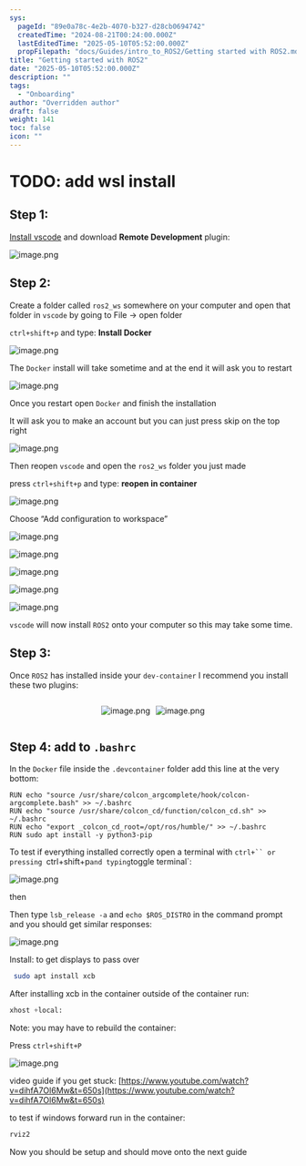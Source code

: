 ```yaml
---
sys:
  pageId: "89e0a78c-4e2b-4070-b327-d28cb0694742"
  createdTime: "2024-08-21T00:24:00.000Z"
  lastEditedTime: "2025-05-10T05:52:00.000Z"
  propFilepath: "docs/Guides/intro_to_ROS2/Getting started with ROS2.md"
title: "Getting started with ROS2"
date: "2025-05-10T05:52:00.000Z"
description: ""
tags:
  - "Onboarding"
author: "Overridden author"
draft: false
weight: 141
toc: false
icon: ""
---
```


# TODO: add wsl install

## Step 1:

[Install vscode](https://code.visualstudio.com/download) and download **Remote Development** plugin:

![image.png](https://prod-files-secure.s3.us-west-2.amazonaws.com/d518164a-d88e-44d1-a4ee-3adb3bd8bce0/efb52993-1881-4a40-b95e-6f020334f022/image.png?X-Amz-Algorithm=AWS4-HMAC-SHA256&X-Amz-Content-Sha256=UNSIGNED-PAYLOAD&X-Amz-Credential=ASIAZI2LB466QLZNGEJC%2F20250705%2Fus-west-2%2Fs3%2Faws4_request&X-Amz-Date=20250705T070822Z&X-Amz-Expires=3600&X-Amz-Security-Token=IQoJb3JpZ2luX2VjEDIaCXVzLXdlc3QtMiJHMEUCIQDJkK8%2B7xq2mO%2BIukdZibVr0pFNVy8Frx3XuWgWZSSCTQIgHdiFJoBlSMctz3dNrop%2Bx4mzjtMNA5uIK4PPgGnWoVUq%2FwMIOxAAGgw2Mzc0MjMxODM4MDUiDG1gItNYyX2m0IcjyircA3iKbd1TZoYyUTMsB6CNFrRUpoY4CNv%2BMW1Ow%2BWrXKuJNQuX7cIcQNi8kDH5Jo713hL2y8k560N814MyBk3%2FaCnZ0B77cOye3bARuJCJOea0A%2BWiCcuUz1BeIqzWa1xB05sYEMTwp%2F694vIBUakSDkL%2F3okenJRWJo30hmc0K4HxU6mLSjuJb0T9JGlyxpMAlVZLGa4BjkE8dHM%2F9J7z32yUXSj0oEthFISBHTmODLbiwqHtnb3end26DLp%2FGl7na%2Bs5VfADiC1HbEu6LNxTT%2Bus9GAHSrEXYQxdk1S5EFxfM%2Bc%2BZ2201gCTOKMx%2F6z0euqE%2FRhtmfspoI5YTiwJ%2FKZ1kp8Un1tynK1luWfU4xM55Q6vMj%2F%2BjzNEmmjbZLWbp2ykrqVH7V7NqWlAZYQSLPYYTfzdjjdpyNulfXJ3XGdQZTp9zoUPFutpY1AaYQZ0yCQHjhd7YLbIa8jMa4ztbHwKMh%2BfW2rqGJjpomhS%2BVYi0EJnXLaLZ08xCGs6d5dfqlqoW%2Bc2i0%2FMDFu1gf5AWv1QfOJaEnARfcP7g1zuCxOzi7Gi2RVav02855ODNWx%2BKQsejhnBMz8nXyPayJqENzzKHyU%2FhoyR0IJ373Gm4DUc%2F1wRD%2FxHdCRZ6b9RMJaJosMGOqUBXLHmS7UJxW8dv1c0lET4rNvT%2FBLfTsSTfccUD2LHjv%2FCBR4RR14SI1lFLbSbFaE85tt5f99Ha0lx6lg6hkKXiLd%2FTzxkeCP9Q90uzWCxoFhbIEFJvBRgW3TL9OorZTuMlouR7VIyck8ClaGrEViYFDV3dy221%2ByPhwEu7eL8TOjlBwGxzLgU0G93W42BycoddyU5YhVN7dPiVKAQzuAvdl8D7hZy&X-Amz-Signature=39f7b4d43166aa5790accfeb0898f427559f84eb2de24d5995f72e4d7204ee92&X-Amz-SignedHeaders=host&x-amz-checksum-mode=ENABLED&x-id=GetObject)

## Step 2:

Create a folder called `ros2_ws` somewhere on your computer and open that folder in `vscode` by going to File → open folder 

`ctrl+shift+p` and type: **Install Docker**

![image.png](https://prod-files-secure.s3.us-west-2.amazonaws.com/d518164a-d88e-44d1-a4ee-3adb3bd8bce0/2269dc0e-1cd5-47ff-bceb-c04ad9b2eab0/image.png?X-Amz-Algorithm=AWS4-HMAC-SHA256&X-Amz-Content-Sha256=UNSIGNED-PAYLOAD&X-Amz-Credential=ASIAZI2LB466QLZNGEJC%2F20250705%2Fus-west-2%2Fs3%2Faws4_request&X-Amz-Date=20250705T070822Z&X-Amz-Expires=3600&X-Amz-Security-Token=IQoJb3JpZ2luX2VjEDIaCXVzLXdlc3QtMiJHMEUCIQDJkK8%2B7xq2mO%2BIukdZibVr0pFNVy8Frx3XuWgWZSSCTQIgHdiFJoBlSMctz3dNrop%2Bx4mzjtMNA5uIK4PPgGnWoVUq%2FwMIOxAAGgw2Mzc0MjMxODM4MDUiDG1gItNYyX2m0IcjyircA3iKbd1TZoYyUTMsB6CNFrRUpoY4CNv%2BMW1Ow%2BWrXKuJNQuX7cIcQNi8kDH5Jo713hL2y8k560N814MyBk3%2FaCnZ0B77cOye3bARuJCJOea0A%2BWiCcuUz1BeIqzWa1xB05sYEMTwp%2F694vIBUakSDkL%2F3okenJRWJo30hmc0K4HxU6mLSjuJb0T9JGlyxpMAlVZLGa4BjkE8dHM%2F9J7z32yUXSj0oEthFISBHTmODLbiwqHtnb3end26DLp%2FGl7na%2Bs5VfADiC1HbEu6LNxTT%2Bus9GAHSrEXYQxdk1S5EFxfM%2Bc%2BZ2201gCTOKMx%2F6z0euqE%2FRhtmfspoI5YTiwJ%2FKZ1kp8Un1tynK1luWfU4xM55Q6vMj%2F%2BjzNEmmjbZLWbp2ykrqVH7V7NqWlAZYQSLPYYTfzdjjdpyNulfXJ3XGdQZTp9zoUPFutpY1AaYQZ0yCQHjhd7YLbIa8jMa4ztbHwKMh%2BfW2rqGJjpomhS%2BVYi0EJnXLaLZ08xCGs6d5dfqlqoW%2Bc2i0%2FMDFu1gf5AWv1QfOJaEnARfcP7g1zuCxOzi7Gi2RVav02855ODNWx%2BKQsejhnBMz8nXyPayJqENzzKHyU%2FhoyR0IJ373Gm4DUc%2F1wRD%2FxHdCRZ6b9RMJaJosMGOqUBXLHmS7UJxW8dv1c0lET4rNvT%2FBLfTsSTfccUD2LHjv%2FCBR4RR14SI1lFLbSbFaE85tt5f99Ha0lx6lg6hkKXiLd%2FTzxkeCP9Q90uzWCxoFhbIEFJvBRgW3TL9OorZTuMlouR7VIyck8ClaGrEViYFDV3dy221%2ByPhwEu7eL8TOjlBwGxzLgU0G93W42BycoddyU5YhVN7dPiVKAQzuAvdl8D7hZy&X-Amz-Signature=543719a13cc26627dab27ada60878928b01915f46eb72f048d4c0dc09c4244b3&X-Amz-SignedHeaders=host&x-amz-checksum-mode=ENABLED&x-id=GetObject)

The `Docker` install will take sometime and at the end it will ask you to restart

![image.png](https://prod-files-secure.s3.us-west-2.amazonaws.com/d518164a-d88e-44d1-a4ee-3adb3bd8bce0/ed233f78-be33-4b1f-b89c-9c346c0e961e/image.png?X-Amz-Algorithm=AWS4-HMAC-SHA256&X-Amz-Content-Sha256=UNSIGNED-PAYLOAD&X-Amz-Credential=ASIAZI2LB466QLZNGEJC%2F20250705%2Fus-west-2%2Fs3%2Faws4_request&X-Amz-Date=20250705T070822Z&X-Amz-Expires=3600&X-Amz-Security-Token=IQoJb3JpZ2luX2VjEDIaCXVzLXdlc3QtMiJHMEUCIQDJkK8%2B7xq2mO%2BIukdZibVr0pFNVy8Frx3XuWgWZSSCTQIgHdiFJoBlSMctz3dNrop%2Bx4mzjtMNA5uIK4PPgGnWoVUq%2FwMIOxAAGgw2Mzc0MjMxODM4MDUiDG1gItNYyX2m0IcjyircA3iKbd1TZoYyUTMsB6CNFrRUpoY4CNv%2BMW1Ow%2BWrXKuJNQuX7cIcQNi8kDH5Jo713hL2y8k560N814MyBk3%2FaCnZ0B77cOye3bARuJCJOea0A%2BWiCcuUz1BeIqzWa1xB05sYEMTwp%2F694vIBUakSDkL%2F3okenJRWJo30hmc0K4HxU6mLSjuJb0T9JGlyxpMAlVZLGa4BjkE8dHM%2F9J7z32yUXSj0oEthFISBHTmODLbiwqHtnb3end26DLp%2FGl7na%2Bs5VfADiC1HbEu6LNxTT%2Bus9GAHSrEXYQxdk1S5EFxfM%2Bc%2BZ2201gCTOKMx%2F6z0euqE%2FRhtmfspoI5YTiwJ%2FKZ1kp8Un1tynK1luWfU4xM55Q6vMj%2F%2BjzNEmmjbZLWbp2ykrqVH7V7NqWlAZYQSLPYYTfzdjjdpyNulfXJ3XGdQZTp9zoUPFutpY1AaYQZ0yCQHjhd7YLbIa8jMa4ztbHwKMh%2BfW2rqGJjpomhS%2BVYi0EJnXLaLZ08xCGs6d5dfqlqoW%2Bc2i0%2FMDFu1gf5AWv1QfOJaEnARfcP7g1zuCxOzi7Gi2RVav02855ODNWx%2BKQsejhnBMz8nXyPayJqENzzKHyU%2FhoyR0IJ373Gm4DUc%2F1wRD%2FxHdCRZ6b9RMJaJosMGOqUBXLHmS7UJxW8dv1c0lET4rNvT%2FBLfTsSTfccUD2LHjv%2FCBR4RR14SI1lFLbSbFaE85tt5f99Ha0lx6lg6hkKXiLd%2FTzxkeCP9Q90uzWCxoFhbIEFJvBRgW3TL9OorZTuMlouR7VIyck8ClaGrEViYFDV3dy221%2ByPhwEu7eL8TOjlBwGxzLgU0G93W42BycoddyU5YhVN7dPiVKAQzuAvdl8D7hZy&X-Amz-Signature=421fd02c481be4524779475257638ef3a7c1189d9072a98ab7f91b79311122cf&X-Amz-SignedHeaders=host&x-amz-checksum-mode=ENABLED&x-id=GetObject)

Once you restart open `Docker` and finish the installation

It will ask you to make an account but you can just press skip on the top right

![image.png](https://prod-files-secure.s3.us-west-2.amazonaws.com/d518164a-d88e-44d1-a4ee-3adb3bd8bce0/21010ad9-1659-4fd9-9f59-9932a09b2a3d/image.png?X-Amz-Algorithm=AWS4-HMAC-SHA256&X-Amz-Content-Sha256=UNSIGNED-PAYLOAD&X-Amz-Credential=ASIAZI2LB466QLZNGEJC%2F20250705%2Fus-west-2%2Fs3%2Faws4_request&X-Amz-Date=20250705T070822Z&X-Amz-Expires=3600&X-Amz-Security-Token=IQoJb3JpZ2luX2VjEDIaCXVzLXdlc3QtMiJHMEUCIQDJkK8%2B7xq2mO%2BIukdZibVr0pFNVy8Frx3XuWgWZSSCTQIgHdiFJoBlSMctz3dNrop%2Bx4mzjtMNA5uIK4PPgGnWoVUq%2FwMIOxAAGgw2Mzc0MjMxODM4MDUiDG1gItNYyX2m0IcjyircA3iKbd1TZoYyUTMsB6CNFrRUpoY4CNv%2BMW1Ow%2BWrXKuJNQuX7cIcQNi8kDH5Jo713hL2y8k560N814MyBk3%2FaCnZ0B77cOye3bARuJCJOea0A%2BWiCcuUz1BeIqzWa1xB05sYEMTwp%2F694vIBUakSDkL%2F3okenJRWJo30hmc0K4HxU6mLSjuJb0T9JGlyxpMAlVZLGa4BjkE8dHM%2F9J7z32yUXSj0oEthFISBHTmODLbiwqHtnb3end26DLp%2FGl7na%2Bs5VfADiC1HbEu6LNxTT%2Bus9GAHSrEXYQxdk1S5EFxfM%2Bc%2BZ2201gCTOKMx%2F6z0euqE%2FRhtmfspoI5YTiwJ%2FKZ1kp8Un1tynK1luWfU4xM55Q6vMj%2F%2BjzNEmmjbZLWbp2ykrqVH7V7NqWlAZYQSLPYYTfzdjjdpyNulfXJ3XGdQZTp9zoUPFutpY1AaYQZ0yCQHjhd7YLbIa8jMa4ztbHwKMh%2BfW2rqGJjpomhS%2BVYi0EJnXLaLZ08xCGs6d5dfqlqoW%2Bc2i0%2FMDFu1gf5AWv1QfOJaEnARfcP7g1zuCxOzi7Gi2RVav02855ODNWx%2BKQsejhnBMz8nXyPayJqENzzKHyU%2FhoyR0IJ373Gm4DUc%2F1wRD%2FxHdCRZ6b9RMJaJosMGOqUBXLHmS7UJxW8dv1c0lET4rNvT%2FBLfTsSTfccUD2LHjv%2FCBR4RR14SI1lFLbSbFaE85tt5f99Ha0lx6lg6hkKXiLd%2FTzxkeCP9Q90uzWCxoFhbIEFJvBRgW3TL9OorZTuMlouR7VIyck8ClaGrEViYFDV3dy221%2ByPhwEu7eL8TOjlBwGxzLgU0G93W42BycoddyU5YhVN7dPiVKAQzuAvdl8D7hZy&X-Amz-Signature=c781e29f55186d7ae385d060c9694c8f050b94bdc08c1e6a9cdffa9fdd72eab1&X-Amz-SignedHeaders=host&x-amz-checksum-mode=ENABLED&x-id=GetObject)

Then reopen `vscode` and open the `ros2_ws` folder you just made

press `ctrl+shift+p` and type: **reopen in container**

![image.png](https://prod-files-secure.s3.us-west-2.amazonaws.com/d518164a-d88e-44d1-a4ee-3adb3bd8bce0/4e93b8c2-41ad-488c-8095-c74205196118/image.png?X-Amz-Algorithm=AWS4-HMAC-SHA256&X-Amz-Content-Sha256=UNSIGNED-PAYLOAD&X-Amz-Credential=ASIAZI2LB466QLZNGEJC%2F20250705%2Fus-west-2%2Fs3%2Faws4_request&X-Amz-Date=20250705T070822Z&X-Amz-Expires=3600&X-Amz-Security-Token=IQoJb3JpZ2luX2VjEDIaCXVzLXdlc3QtMiJHMEUCIQDJkK8%2B7xq2mO%2BIukdZibVr0pFNVy8Frx3XuWgWZSSCTQIgHdiFJoBlSMctz3dNrop%2Bx4mzjtMNA5uIK4PPgGnWoVUq%2FwMIOxAAGgw2Mzc0MjMxODM4MDUiDG1gItNYyX2m0IcjyircA3iKbd1TZoYyUTMsB6CNFrRUpoY4CNv%2BMW1Ow%2BWrXKuJNQuX7cIcQNi8kDH5Jo713hL2y8k560N814MyBk3%2FaCnZ0B77cOye3bARuJCJOea0A%2BWiCcuUz1BeIqzWa1xB05sYEMTwp%2F694vIBUakSDkL%2F3okenJRWJo30hmc0K4HxU6mLSjuJb0T9JGlyxpMAlVZLGa4BjkE8dHM%2F9J7z32yUXSj0oEthFISBHTmODLbiwqHtnb3end26DLp%2FGl7na%2Bs5VfADiC1HbEu6LNxTT%2Bus9GAHSrEXYQxdk1S5EFxfM%2Bc%2BZ2201gCTOKMx%2F6z0euqE%2FRhtmfspoI5YTiwJ%2FKZ1kp8Un1tynK1luWfU4xM55Q6vMj%2F%2BjzNEmmjbZLWbp2ykrqVH7V7NqWlAZYQSLPYYTfzdjjdpyNulfXJ3XGdQZTp9zoUPFutpY1AaYQZ0yCQHjhd7YLbIa8jMa4ztbHwKMh%2BfW2rqGJjpomhS%2BVYi0EJnXLaLZ08xCGs6d5dfqlqoW%2Bc2i0%2FMDFu1gf5AWv1QfOJaEnARfcP7g1zuCxOzi7Gi2RVav02855ODNWx%2BKQsejhnBMz8nXyPayJqENzzKHyU%2FhoyR0IJ373Gm4DUc%2F1wRD%2FxHdCRZ6b9RMJaJosMGOqUBXLHmS7UJxW8dv1c0lET4rNvT%2FBLfTsSTfccUD2LHjv%2FCBR4RR14SI1lFLbSbFaE85tt5f99Ha0lx6lg6hkKXiLd%2FTzxkeCP9Q90uzWCxoFhbIEFJvBRgW3TL9OorZTuMlouR7VIyck8ClaGrEViYFDV3dy221%2ByPhwEu7eL8TOjlBwGxzLgU0G93W42BycoddyU5YhVN7dPiVKAQzuAvdl8D7hZy&X-Amz-Signature=fa17beb147105c87b9022812eeba4392eaedf0144bf5bf54886d09423ffc2ee2&X-Amz-SignedHeaders=host&x-amz-checksum-mode=ENABLED&x-id=GetObject)

Choose “Add configuration to workspace”

![image.png](https://prod-files-secure.s3.us-west-2.amazonaws.com/d518164a-d88e-44d1-a4ee-3adb3bd8bce0/9560b282-5060-4989-ba37-97e7b2c22476/image.png?X-Amz-Algorithm=AWS4-HMAC-SHA256&X-Amz-Content-Sha256=UNSIGNED-PAYLOAD&X-Amz-Credential=ASIAZI2LB466QLZNGEJC%2F20250705%2Fus-west-2%2Fs3%2Faws4_request&X-Amz-Date=20250705T070822Z&X-Amz-Expires=3600&X-Amz-Security-Token=IQoJb3JpZ2luX2VjEDIaCXVzLXdlc3QtMiJHMEUCIQDJkK8%2B7xq2mO%2BIukdZibVr0pFNVy8Frx3XuWgWZSSCTQIgHdiFJoBlSMctz3dNrop%2Bx4mzjtMNA5uIK4PPgGnWoVUq%2FwMIOxAAGgw2Mzc0MjMxODM4MDUiDG1gItNYyX2m0IcjyircA3iKbd1TZoYyUTMsB6CNFrRUpoY4CNv%2BMW1Ow%2BWrXKuJNQuX7cIcQNi8kDH5Jo713hL2y8k560N814MyBk3%2FaCnZ0B77cOye3bARuJCJOea0A%2BWiCcuUz1BeIqzWa1xB05sYEMTwp%2F694vIBUakSDkL%2F3okenJRWJo30hmc0K4HxU6mLSjuJb0T9JGlyxpMAlVZLGa4BjkE8dHM%2F9J7z32yUXSj0oEthFISBHTmODLbiwqHtnb3end26DLp%2FGl7na%2Bs5VfADiC1HbEu6LNxTT%2Bus9GAHSrEXYQxdk1S5EFxfM%2Bc%2BZ2201gCTOKMx%2F6z0euqE%2FRhtmfspoI5YTiwJ%2FKZ1kp8Un1tynK1luWfU4xM55Q6vMj%2F%2BjzNEmmjbZLWbp2ykrqVH7V7NqWlAZYQSLPYYTfzdjjdpyNulfXJ3XGdQZTp9zoUPFutpY1AaYQZ0yCQHjhd7YLbIa8jMa4ztbHwKMh%2BfW2rqGJjpomhS%2BVYi0EJnXLaLZ08xCGs6d5dfqlqoW%2Bc2i0%2FMDFu1gf5AWv1QfOJaEnARfcP7g1zuCxOzi7Gi2RVav02855ODNWx%2BKQsejhnBMz8nXyPayJqENzzKHyU%2FhoyR0IJ373Gm4DUc%2F1wRD%2FxHdCRZ6b9RMJaJosMGOqUBXLHmS7UJxW8dv1c0lET4rNvT%2FBLfTsSTfccUD2LHjv%2FCBR4RR14SI1lFLbSbFaE85tt5f99Ha0lx6lg6hkKXiLd%2FTzxkeCP9Q90uzWCxoFhbIEFJvBRgW3TL9OorZTuMlouR7VIyck8ClaGrEViYFDV3dy221%2ByPhwEu7eL8TOjlBwGxzLgU0G93W42BycoddyU5YhVN7dPiVKAQzuAvdl8D7hZy&X-Amz-Signature=170e6881bfa190947e10ba84da365999fbf6bf18452bd8a6530c0d79df86fe71&X-Amz-SignedHeaders=host&x-amz-checksum-mode=ENABLED&x-id=GetObject)

![image.png](https://prod-files-secure.s3.us-west-2.amazonaws.com/d518164a-d88e-44d1-a4ee-3adb3bd8bce0/2ee63f81-886b-48e8-a553-dc6e5eac99e4/image.png?X-Amz-Algorithm=AWS4-HMAC-SHA256&X-Amz-Content-Sha256=UNSIGNED-PAYLOAD&X-Amz-Credential=ASIAZI2LB466QLZNGEJC%2F20250705%2Fus-west-2%2Fs3%2Faws4_request&X-Amz-Date=20250705T070822Z&X-Amz-Expires=3600&X-Amz-Security-Token=IQoJb3JpZ2luX2VjEDIaCXVzLXdlc3QtMiJHMEUCIQDJkK8%2B7xq2mO%2BIukdZibVr0pFNVy8Frx3XuWgWZSSCTQIgHdiFJoBlSMctz3dNrop%2Bx4mzjtMNA5uIK4PPgGnWoVUq%2FwMIOxAAGgw2Mzc0MjMxODM4MDUiDG1gItNYyX2m0IcjyircA3iKbd1TZoYyUTMsB6CNFrRUpoY4CNv%2BMW1Ow%2BWrXKuJNQuX7cIcQNi8kDH5Jo713hL2y8k560N814MyBk3%2FaCnZ0B77cOye3bARuJCJOea0A%2BWiCcuUz1BeIqzWa1xB05sYEMTwp%2F694vIBUakSDkL%2F3okenJRWJo30hmc0K4HxU6mLSjuJb0T9JGlyxpMAlVZLGa4BjkE8dHM%2F9J7z32yUXSj0oEthFISBHTmODLbiwqHtnb3end26DLp%2FGl7na%2Bs5VfADiC1HbEu6LNxTT%2Bus9GAHSrEXYQxdk1S5EFxfM%2Bc%2BZ2201gCTOKMx%2F6z0euqE%2FRhtmfspoI5YTiwJ%2FKZ1kp8Un1tynK1luWfU4xM55Q6vMj%2F%2BjzNEmmjbZLWbp2ykrqVH7V7NqWlAZYQSLPYYTfzdjjdpyNulfXJ3XGdQZTp9zoUPFutpY1AaYQZ0yCQHjhd7YLbIa8jMa4ztbHwKMh%2BfW2rqGJjpomhS%2BVYi0EJnXLaLZ08xCGs6d5dfqlqoW%2Bc2i0%2FMDFu1gf5AWv1QfOJaEnARfcP7g1zuCxOzi7Gi2RVav02855ODNWx%2BKQsejhnBMz8nXyPayJqENzzKHyU%2FhoyR0IJ373Gm4DUc%2F1wRD%2FxHdCRZ6b9RMJaJosMGOqUBXLHmS7UJxW8dv1c0lET4rNvT%2FBLfTsSTfccUD2LHjv%2FCBR4RR14SI1lFLbSbFaE85tt5f99Ha0lx6lg6hkKXiLd%2FTzxkeCP9Q90uzWCxoFhbIEFJvBRgW3TL9OorZTuMlouR7VIyck8ClaGrEViYFDV3dy221%2ByPhwEu7eL8TOjlBwGxzLgU0G93W42BycoddyU5YhVN7dPiVKAQzuAvdl8D7hZy&X-Amz-Signature=d01e2d6e4439be44812977bf2f4d94574e0cc6b62c082063d1c4e19898dc7f96&X-Amz-SignedHeaders=host&x-amz-checksum-mode=ENABLED&x-id=GetObject)

![image.png](https://prod-files-secure.s3.us-west-2.amazonaws.com/d518164a-d88e-44d1-a4ee-3adb3bd8bce0/ae1580b2-b048-407e-aed9-b584224a7a04/image.png?X-Amz-Algorithm=AWS4-HMAC-SHA256&X-Amz-Content-Sha256=UNSIGNED-PAYLOAD&X-Amz-Credential=ASIAZI2LB466QLZNGEJC%2F20250705%2Fus-west-2%2Fs3%2Faws4_request&X-Amz-Date=20250705T070822Z&X-Amz-Expires=3600&X-Amz-Security-Token=IQoJb3JpZ2luX2VjEDIaCXVzLXdlc3QtMiJHMEUCIQDJkK8%2B7xq2mO%2BIukdZibVr0pFNVy8Frx3XuWgWZSSCTQIgHdiFJoBlSMctz3dNrop%2Bx4mzjtMNA5uIK4PPgGnWoVUq%2FwMIOxAAGgw2Mzc0MjMxODM4MDUiDG1gItNYyX2m0IcjyircA3iKbd1TZoYyUTMsB6CNFrRUpoY4CNv%2BMW1Ow%2BWrXKuJNQuX7cIcQNi8kDH5Jo713hL2y8k560N814MyBk3%2FaCnZ0B77cOye3bARuJCJOea0A%2BWiCcuUz1BeIqzWa1xB05sYEMTwp%2F694vIBUakSDkL%2F3okenJRWJo30hmc0K4HxU6mLSjuJb0T9JGlyxpMAlVZLGa4BjkE8dHM%2F9J7z32yUXSj0oEthFISBHTmODLbiwqHtnb3end26DLp%2FGl7na%2Bs5VfADiC1HbEu6LNxTT%2Bus9GAHSrEXYQxdk1S5EFxfM%2Bc%2BZ2201gCTOKMx%2F6z0euqE%2FRhtmfspoI5YTiwJ%2FKZ1kp8Un1tynK1luWfU4xM55Q6vMj%2F%2BjzNEmmjbZLWbp2ykrqVH7V7NqWlAZYQSLPYYTfzdjjdpyNulfXJ3XGdQZTp9zoUPFutpY1AaYQZ0yCQHjhd7YLbIa8jMa4ztbHwKMh%2BfW2rqGJjpomhS%2BVYi0EJnXLaLZ08xCGs6d5dfqlqoW%2Bc2i0%2FMDFu1gf5AWv1QfOJaEnARfcP7g1zuCxOzi7Gi2RVav02855ODNWx%2BKQsejhnBMz8nXyPayJqENzzKHyU%2FhoyR0IJ373Gm4DUc%2F1wRD%2FxHdCRZ6b9RMJaJosMGOqUBXLHmS7UJxW8dv1c0lET4rNvT%2FBLfTsSTfccUD2LHjv%2FCBR4RR14SI1lFLbSbFaE85tt5f99Ha0lx6lg6hkKXiLd%2FTzxkeCP9Q90uzWCxoFhbIEFJvBRgW3TL9OorZTuMlouR7VIyck8ClaGrEViYFDV3dy221%2ByPhwEu7eL8TOjlBwGxzLgU0G93W42BycoddyU5YhVN7dPiVKAQzuAvdl8D7hZy&X-Amz-Signature=fbb88682c7a43b0f6e32558ec088d7e4dd1a213c2088935d89535349f693dab6&X-Amz-SignedHeaders=host&x-amz-checksum-mode=ENABLED&x-id=GetObject)

![image.png](https://prod-files-secure.s3.us-west-2.amazonaws.com/d518164a-d88e-44d1-a4ee-3adb3bd8bce0/53255b28-f75e-430f-b9e3-c0ac8577e42b/image.png?X-Amz-Algorithm=AWS4-HMAC-SHA256&X-Amz-Content-Sha256=UNSIGNED-PAYLOAD&X-Amz-Credential=ASIAZI2LB466QLZNGEJC%2F20250705%2Fus-west-2%2Fs3%2Faws4_request&X-Amz-Date=20250705T070822Z&X-Amz-Expires=3600&X-Amz-Security-Token=IQoJb3JpZ2luX2VjEDIaCXVzLXdlc3QtMiJHMEUCIQDJkK8%2B7xq2mO%2BIukdZibVr0pFNVy8Frx3XuWgWZSSCTQIgHdiFJoBlSMctz3dNrop%2Bx4mzjtMNA5uIK4PPgGnWoVUq%2FwMIOxAAGgw2Mzc0MjMxODM4MDUiDG1gItNYyX2m0IcjyircA3iKbd1TZoYyUTMsB6CNFrRUpoY4CNv%2BMW1Ow%2BWrXKuJNQuX7cIcQNi8kDH5Jo713hL2y8k560N814MyBk3%2FaCnZ0B77cOye3bARuJCJOea0A%2BWiCcuUz1BeIqzWa1xB05sYEMTwp%2F694vIBUakSDkL%2F3okenJRWJo30hmc0K4HxU6mLSjuJb0T9JGlyxpMAlVZLGa4BjkE8dHM%2F9J7z32yUXSj0oEthFISBHTmODLbiwqHtnb3end26DLp%2FGl7na%2Bs5VfADiC1HbEu6LNxTT%2Bus9GAHSrEXYQxdk1S5EFxfM%2Bc%2BZ2201gCTOKMx%2F6z0euqE%2FRhtmfspoI5YTiwJ%2FKZ1kp8Un1tynK1luWfU4xM55Q6vMj%2F%2BjzNEmmjbZLWbp2ykrqVH7V7NqWlAZYQSLPYYTfzdjjdpyNulfXJ3XGdQZTp9zoUPFutpY1AaYQZ0yCQHjhd7YLbIa8jMa4ztbHwKMh%2BfW2rqGJjpomhS%2BVYi0EJnXLaLZ08xCGs6d5dfqlqoW%2Bc2i0%2FMDFu1gf5AWv1QfOJaEnARfcP7g1zuCxOzi7Gi2RVav02855ODNWx%2BKQsejhnBMz8nXyPayJqENzzKHyU%2FhoyR0IJ373Gm4DUc%2F1wRD%2FxHdCRZ6b9RMJaJosMGOqUBXLHmS7UJxW8dv1c0lET4rNvT%2FBLfTsSTfccUD2LHjv%2FCBR4RR14SI1lFLbSbFaE85tt5f99Ha0lx6lg6hkKXiLd%2FTzxkeCP9Q90uzWCxoFhbIEFJvBRgW3TL9OorZTuMlouR7VIyck8ClaGrEViYFDV3dy221%2ByPhwEu7eL8TOjlBwGxzLgU0G93W42BycoddyU5YhVN7dPiVKAQzuAvdl8D7hZy&X-Amz-Signature=4366b18d09fa7c83cdfe8afcc74c8fde121f233eb9711f53b0e4812f68b08fad&X-Amz-SignedHeaders=host&x-amz-checksum-mode=ENABLED&x-id=GetObject)

![image.png](https://prod-files-secure.s3.us-west-2.amazonaws.com/d518164a-d88e-44d1-a4ee-3adb3bd8bce0/7c562767-5af9-4ffb-97d1-327bcdf4ee00/image.png?X-Amz-Algorithm=AWS4-HMAC-SHA256&X-Amz-Content-Sha256=UNSIGNED-PAYLOAD&X-Amz-Credential=ASIAZI2LB466QLZNGEJC%2F20250705%2Fus-west-2%2Fs3%2Faws4_request&X-Amz-Date=20250705T070822Z&X-Amz-Expires=3600&X-Amz-Security-Token=IQoJb3JpZ2luX2VjEDIaCXVzLXdlc3QtMiJHMEUCIQDJkK8%2B7xq2mO%2BIukdZibVr0pFNVy8Frx3XuWgWZSSCTQIgHdiFJoBlSMctz3dNrop%2Bx4mzjtMNA5uIK4PPgGnWoVUq%2FwMIOxAAGgw2Mzc0MjMxODM4MDUiDG1gItNYyX2m0IcjyircA3iKbd1TZoYyUTMsB6CNFrRUpoY4CNv%2BMW1Ow%2BWrXKuJNQuX7cIcQNi8kDH5Jo713hL2y8k560N814MyBk3%2FaCnZ0B77cOye3bARuJCJOea0A%2BWiCcuUz1BeIqzWa1xB05sYEMTwp%2F694vIBUakSDkL%2F3okenJRWJo30hmc0K4HxU6mLSjuJb0T9JGlyxpMAlVZLGa4BjkE8dHM%2F9J7z32yUXSj0oEthFISBHTmODLbiwqHtnb3end26DLp%2FGl7na%2Bs5VfADiC1HbEu6LNxTT%2Bus9GAHSrEXYQxdk1S5EFxfM%2Bc%2BZ2201gCTOKMx%2F6z0euqE%2FRhtmfspoI5YTiwJ%2FKZ1kp8Un1tynK1luWfU4xM55Q6vMj%2F%2BjzNEmmjbZLWbp2ykrqVH7V7NqWlAZYQSLPYYTfzdjjdpyNulfXJ3XGdQZTp9zoUPFutpY1AaYQZ0yCQHjhd7YLbIa8jMa4ztbHwKMh%2BfW2rqGJjpomhS%2BVYi0EJnXLaLZ08xCGs6d5dfqlqoW%2Bc2i0%2FMDFu1gf5AWv1QfOJaEnARfcP7g1zuCxOzi7Gi2RVav02855ODNWx%2BKQsejhnBMz8nXyPayJqENzzKHyU%2FhoyR0IJ373Gm4DUc%2F1wRD%2FxHdCRZ6b9RMJaJosMGOqUBXLHmS7UJxW8dv1c0lET4rNvT%2FBLfTsSTfccUD2LHjv%2FCBR4RR14SI1lFLbSbFaE85tt5f99Ha0lx6lg6hkKXiLd%2FTzxkeCP9Q90uzWCxoFhbIEFJvBRgW3TL9OorZTuMlouR7VIyck8ClaGrEViYFDV3dy221%2ByPhwEu7eL8TOjlBwGxzLgU0G93W42BycoddyU5YhVN7dPiVKAQzuAvdl8D7hZy&X-Amz-Signature=119ce162c6df46366a09f1b2f00ff4d7badc4d1c326a0f077f6b05f6f58f6a78&X-Amz-SignedHeaders=host&x-amz-checksum-mode=ENABLED&x-id=GetObject)

`vscode` will now install `ROS2` onto your computer so this may take some time.

## Step 3:

Once `ROS2` has installed inside your `dev-container` I recommend you install these two plugins:

<div style="display: flex;flex-direction: row; column-gap:10px; max-width: 630px;justify-content: center;">
<div>

![image.png](https://prod-files-secure.s3.us-west-2.amazonaws.com/d518164a-d88e-44d1-a4ee-3adb3bd8bce0/3fc3d550-5a54-4ba1-ba6b-faa01cdb7369/image.png?X-Amz-Algorithm=AWS4-HMAC-SHA256&X-Amz-Content-Sha256=UNSIGNED-PAYLOAD&X-Amz-Credential=ASIAZI2LB466Z5ALU654%2F20250705%2Fus-west-2%2Fs3%2Faws4_request&X-Amz-Date=20250705T070825Z&X-Amz-Expires=3600&X-Amz-Security-Token=IQoJb3JpZ2luX2VjEDIaCXVzLXdlc3QtMiJHMEUCIQDqOmxFGARaSo4qnHC6qt7OeP1gQBNwXiojWFzmOvkIowIgBZpOw8arRyc9uf%2BkOCpjlUOq4%2FSKcjn4039ob3BIxHkq%2FwMIOxAAGgw2Mzc0MjMxODM4MDUiDMsKTzHkzajcWysWJircA595mDVRWWfIumpHCN9sJxaAz6rGxpbRwWFgLUkya9ydubPz3MB%2Bh3WVU2ukWIDmAri4Jm8wp81l6yC2OMn4WLDBdkT7GaiKJbLP49VD7wR9WeWJcfBl3eQpNIa3gEHUzwpWaxXoi6kLmgZB1lBqhBY9kzfSerEfR4dfwyKuSJkwt1UIFHHMxadusB0ybnigUI8xaZrDGvqSDil5oM1JWeFiXI8f6n4UCH8N3Kp91qVbfnaC9c7RfTH%2FeP5%2BDItPU3x6yVjuS9X35udKgnQN0BddGFIkf1EN4JnvBEviCL91%2FAmxUIkEXhgsnSXnd%2FIdgAVweLBZzEDyGH5zQsKoMEitKrA7791h7eK%2B0vGNF%2FJ2o3Y6XcxhYGANkgWpFynvoEXhy7yJZ8CEcBzQ3LQcWwMPv1nARCOIwOblP6rTbLg2D9R3Ur2PGRZV2uuyFxFEslyBJ7MNzSWadO%2BWFpLbbjFNzgWDCJJ9LJxc2BxMk6%2BNDhhPNjR499HD%2BPEIUQGa1Pylyp1V3SH4JIS4iRzc5Ic8G6u5eSrxTnfrNTOwGJx%2BepJAYbWtD85TmDxZ9wzzYLzSmBtGEDa7EYtgCHXqtJuAu7L9XaSJqByK3saMLYMkX7PslzIvhNYiPwMDMJiOosMGOqUBE7pDffLXQNujUGIvZagDRtj1iZFYr3WMnGOk%2FRndfNZk618ESNGw7EI406Cvi0WdMQj9QpeyWKc2yNmjAmAlM%2BWunWt0O6OuzxJVMD8s9ca9%2Borw%2F14WWCG3LZwzew2XnJsLjZ8MwqO3KMfOShsDe7sqddSRIbvjL0lpl4vg6efTKHS1ehXckndcca1eOkIUxe44S6oysPt6Mv8ElVGVEg6nSI2D&X-Amz-Signature=40cc2f497dfe0edfe11b16f005de4f4fb39a98923fbfc6e9837ff0bfb2d0dc65&X-Amz-SignedHeaders=host&x-amz-checksum-mode=ENABLED&x-id=GetObject)

</div>
<div>

![image.png](https://prod-files-secure.s3.us-west-2.amazonaws.com/d518164a-d88e-44d1-a4ee-3adb3bd8bce0/d994cc66-13c2-4093-a5a3-f84cf4601a82/image.png?X-Amz-Algorithm=AWS4-HMAC-SHA256&X-Amz-Content-Sha256=UNSIGNED-PAYLOAD&X-Amz-Credential=ASIAZI2LB466VWWMNJVQ%2F20250705%2Fus-west-2%2Fs3%2Faws4_request&X-Amz-Date=20250705T070825Z&X-Amz-Expires=3600&X-Amz-Security-Token=IQoJb3JpZ2luX2VjEDIaCXVzLXdlc3QtMiJHMEUCIHIvwUoPW2I%2BQMQavZbjhVsYQSgImFaiUPWAp2SLCwjMAiEAoY4IvT5OECEKrNS4SxG9q33VTxtWXjvkE78ohhOiDB0q%2FwMIOxAAGgw2Mzc0MjMxODM4MDUiDBu731lMnfsP5gu5zSrcAyzN%2F1ADmjktLitO9OsEKnJxHw5mBsikNiOug0MUL1oWf2RKVtEQcIK94KtMO3iLMhllDvZpBrVd2P70OXuR0KgfStrwgxfx5ZhJEnf2uAWtaHO54%2FxnJAFr9gO6ESb3egi7WwOAn3CHGhhmVk2kwTaqnODUATzViWcNfniAoifI6x9qiE6nRrfRX3z3nOTIDI38UwU34rOnaMu%2BzRo%2FEs3hWKNpgyBrIj6EUS%2BUdH00JjadHf85WCCt3sZmnXY9jz3bbVugIf5H2IcmSG5NJdRzhgBfNUE2PDY4eWBNgqQfTK%2FmpQpKQ%2FvA2PBMNTEtLS1gLT%2BuqL5bU6R4dL8xI3xtboobpsrXJzIv9twjm%2F60cjas6dvIb1pTGgTeZ9M3vWo9cYxYYsz8In3aT2cCY9kr3oWKDjTCOmpIXGDGSu0u53mlbftDncSlwYaGxJCS2VsL3DB%2BoXS4qJlUTjWLrFGJn6jTew2S%2FGjJ3%2Bm%2FdCbP6DNUWtvf9%2BDTk384If%2FYEyqWyv2qga3Squse2nNSewQBrPsGQYO5TlMy6LzLzs0yoWGFomGy1sQA52F7pl69Chxq47EiWl1j%2Fhl%2FdPE0wmVQYilgWbvv5EJSFaUzGdj7NSwykOUNnhKUvFalMIiIosMGOqUBGyparLsRC%2Fx3%2BTmHkfkzw4hPvEMcx3CMb9YMv4oN9chUZnUfBaPxYiZAzQQklDslfAsQULNb0IAVrbw7Gy0AQ9QOYnOuiJSfKpZVC8dxAOP%2FQsDfwuy3Bec2IjG6ZSQ3FDIP5iB1qtiYBTGAVPz8qx30jxbazDIhXK0ppPdgeFrxmu80y8SQErvgpM8uBSEeemcyfNiH5HpdVoOf13GWOciFLyWF&X-Amz-Signature=925910e7d05b0721e07da058cd99420b4ed4861d0ebcf1fe44a5f340c49d9400&X-Amz-SignedHeaders=host&x-amz-checksum-mode=ENABLED&x-id=GetObject)

</div>
</div>

## Step 4: add to `.bashrc`

In the `Docker` file inside the `.devcontainer` folder add this line at the very bottom: 

```docker
RUN echo "source /usr/share/colcon_argcomplete/hook/colcon-argcomplete.bash" >> ~/.bashrc
RUN echo "source /usr/share/colcon_cd/function/colcon_cd.sh" >> ~/.bashrc
RUN echo "export _colcon_cd_root=/opt/ros/humble/" >> ~/.bashrc
RUN sudo apt install -y python3-pip 
```

To test if everything installed correctly open a terminal with `ctrl+`` or pressing `ctrl+shift+p` and typing `toggle terminal`:

![image.png](https://prod-files-secure.s3.us-west-2.amazonaws.com/d518164a-d88e-44d1-a4ee-3adb3bd8bce0/6a4943d8-b04e-4c02-9a58-775f3384d1a5/image.png?X-Amz-Algorithm=AWS4-HMAC-SHA256&X-Amz-Content-Sha256=UNSIGNED-PAYLOAD&X-Amz-Credential=ASIAZI2LB466QLZNGEJC%2F20250705%2Fus-west-2%2Fs3%2Faws4_request&X-Amz-Date=20250705T070822Z&X-Amz-Expires=3600&X-Amz-Security-Token=IQoJb3JpZ2luX2VjEDIaCXVzLXdlc3QtMiJHMEUCIQDJkK8%2B7xq2mO%2BIukdZibVr0pFNVy8Frx3XuWgWZSSCTQIgHdiFJoBlSMctz3dNrop%2Bx4mzjtMNA5uIK4PPgGnWoVUq%2FwMIOxAAGgw2Mzc0MjMxODM4MDUiDG1gItNYyX2m0IcjyircA3iKbd1TZoYyUTMsB6CNFrRUpoY4CNv%2BMW1Ow%2BWrXKuJNQuX7cIcQNi8kDH5Jo713hL2y8k560N814MyBk3%2FaCnZ0B77cOye3bARuJCJOea0A%2BWiCcuUz1BeIqzWa1xB05sYEMTwp%2F694vIBUakSDkL%2F3okenJRWJo30hmc0K4HxU6mLSjuJb0T9JGlyxpMAlVZLGa4BjkE8dHM%2F9J7z32yUXSj0oEthFISBHTmODLbiwqHtnb3end26DLp%2FGl7na%2Bs5VfADiC1HbEu6LNxTT%2Bus9GAHSrEXYQxdk1S5EFxfM%2Bc%2BZ2201gCTOKMx%2F6z0euqE%2FRhtmfspoI5YTiwJ%2FKZ1kp8Un1tynK1luWfU4xM55Q6vMj%2F%2BjzNEmmjbZLWbp2ykrqVH7V7NqWlAZYQSLPYYTfzdjjdpyNulfXJ3XGdQZTp9zoUPFutpY1AaYQZ0yCQHjhd7YLbIa8jMa4ztbHwKMh%2BfW2rqGJjpomhS%2BVYi0EJnXLaLZ08xCGs6d5dfqlqoW%2Bc2i0%2FMDFu1gf5AWv1QfOJaEnARfcP7g1zuCxOzi7Gi2RVav02855ODNWx%2BKQsejhnBMz8nXyPayJqENzzKHyU%2FhoyR0IJ373Gm4DUc%2F1wRD%2FxHdCRZ6b9RMJaJosMGOqUBXLHmS7UJxW8dv1c0lET4rNvT%2FBLfTsSTfccUD2LHjv%2FCBR4RR14SI1lFLbSbFaE85tt5f99Ha0lx6lg6hkKXiLd%2FTzxkeCP9Q90uzWCxoFhbIEFJvBRgW3TL9OorZTuMlouR7VIyck8ClaGrEViYFDV3dy221%2ByPhwEu7eL8TOjlBwGxzLgU0G93W42BycoddyU5YhVN7dPiVKAQzuAvdl8D7hZy&X-Amz-Signature=16651f73dd391c0df8e1249dcf3af99ce97935810318abbcf99381f78fed155e&X-Amz-SignedHeaders=host&x-amz-checksum-mode=ENABLED&x-id=GetObject)

then 

Then type `lsb_release -a` and `echo $ROS_DISTRO` in the command prompt and you should get similar responses:

![image.png](https://prod-files-secure.s3.us-west-2.amazonaws.com/d518164a-d88e-44d1-a4ee-3adb3bd8bce0/3e635dec-a805-4e85-8b9e-d000e5b71a4e/image.png?X-Amz-Algorithm=AWS4-HMAC-SHA256&X-Amz-Content-Sha256=UNSIGNED-PAYLOAD&X-Amz-Credential=ASIAZI2LB466QLZNGEJC%2F20250705%2Fus-west-2%2Fs3%2Faws4_request&X-Amz-Date=20250705T070822Z&X-Amz-Expires=3600&X-Amz-Security-Token=IQoJb3JpZ2luX2VjEDIaCXVzLXdlc3QtMiJHMEUCIQDJkK8%2B7xq2mO%2BIukdZibVr0pFNVy8Frx3XuWgWZSSCTQIgHdiFJoBlSMctz3dNrop%2Bx4mzjtMNA5uIK4PPgGnWoVUq%2FwMIOxAAGgw2Mzc0MjMxODM4MDUiDG1gItNYyX2m0IcjyircA3iKbd1TZoYyUTMsB6CNFrRUpoY4CNv%2BMW1Ow%2BWrXKuJNQuX7cIcQNi8kDH5Jo713hL2y8k560N814MyBk3%2FaCnZ0B77cOye3bARuJCJOea0A%2BWiCcuUz1BeIqzWa1xB05sYEMTwp%2F694vIBUakSDkL%2F3okenJRWJo30hmc0K4HxU6mLSjuJb0T9JGlyxpMAlVZLGa4BjkE8dHM%2F9J7z32yUXSj0oEthFISBHTmODLbiwqHtnb3end26DLp%2FGl7na%2Bs5VfADiC1HbEu6LNxTT%2Bus9GAHSrEXYQxdk1S5EFxfM%2Bc%2BZ2201gCTOKMx%2F6z0euqE%2FRhtmfspoI5YTiwJ%2FKZ1kp8Un1tynK1luWfU4xM55Q6vMj%2F%2BjzNEmmjbZLWbp2ykrqVH7V7NqWlAZYQSLPYYTfzdjjdpyNulfXJ3XGdQZTp9zoUPFutpY1AaYQZ0yCQHjhd7YLbIa8jMa4ztbHwKMh%2BfW2rqGJjpomhS%2BVYi0EJnXLaLZ08xCGs6d5dfqlqoW%2Bc2i0%2FMDFu1gf5AWv1QfOJaEnARfcP7g1zuCxOzi7Gi2RVav02855ODNWx%2BKQsejhnBMz8nXyPayJqENzzKHyU%2FhoyR0IJ373Gm4DUc%2F1wRD%2FxHdCRZ6b9RMJaJosMGOqUBXLHmS7UJxW8dv1c0lET4rNvT%2FBLfTsSTfccUD2LHjv%2FCBR4RR14SI1lFLbSbFaE85tt5f99Ha0lx6lg6hkKXiLd%2FTzxkeCP9Q90uzWCxoFhbIEFJvBRgW3TL9OorZTuMlouR7VIyck8ClaGrEViYFDV3dy221%2ByPhwEu7eL8TOjlBwGxzLgU0G93W42BycoddyU5YhVN7dPiVKAQzuAvdl8D7hZy&X-Amz-Signature=89876be94f8daaf2abf35526b0ea43090dec0aad73c403cd5657257df0d573cc&X-Amz-SignedHeaders=host&x-amz-checksum-mode=ENABLED&x-id=GetObject)

Install:  to get displays to pass over

```bash
 sudo apt install xcb
```

After installing xcb in the container outside of the container run:

```python
xhost +local:
```

Note: you may have to rebuild the container:

Press `ctrl+shift+P`

![image.png](https://prod-files-secure.s3.us-west-2.amazonaws.com/d518164a-d88e-44d1-a4ee-3adb3bd8bce0/6c2be660-2618-4c38-9c26-53554f7a0b7b/image.png?X-Amz-Algorithm=AWS4-HMAC-SHA256&X-Amz-Content-Sha256=UNSIGNED-PAYLOAD&X-Amz-Credential=ASIAZI2LB466QLZNGEJC%2F20250705%2Fus-west-2%2Fs3%2Faws4_request&X-Amz-Date=20250705T070822Z&X-Amz-Expires=3600&X-Amz-Security-Token=IQoJb3JpZ2luX2VjEDIaCXVzLXdlc3QtMiJHMEUCIQDJkK8%2B7xq2mO%2BIukdZibVr0pFNVy8Frx3XuWgWZSSCTQIgHdiFJoBlSMctz3dNrop%2Bx4mzjtMNA5uIK4PPgGnWoVUq%2FwMIOxAAGgw2Mzc0MjMxODM4MDUiDG1gItNYyX2m0IcjyircA3iKbd1TZoYyUTMsB6CNFrRUpoY4CNv%2BMW1Ow%2BWrXKuJNQuX7cIcQNi8kDH5Jo713hL2y8k560N814MyBk3%2FaCnZ0B77cOye3bARuJCJOea0A%2BWiCcuUz1BeIqzWa1xB05sYEMTwp%2F694vIBUakSDkL%2F3okenJRWJo30hmc0K4HxU6mLSjuJb0T9JGlyxpMAlVZLGa4BjkE8dHM%2F9J7z32yUXSj0oEthFISBHTmODLbiwqHtnb3end26DLp%2FGl7na%2Bs5VfADiC1HbEu6LNxTT%2Bus9GAHSrEXYQxdk1S5EFxfM%2Bc%2BZ2201gCTOKMx%2F6z0euqE%2FRhtmfspoI5YTiwJ%2FKZ1kp8Un1tynK1luWfU4xM55Q6vMj%2F%2BjzNEmmjbZLWbp2ykrqVH7V7NqWlAZYQSLPYYTfzdjjdpyNulfXJ3XGdQZTp9zoUPFutpY1AaYQZ0yCQHjhd7YLbIa8jMa4ztbHwKMh%2BfW2rqGJjpomhS%2BVYi0EJnXLaLZ08xCGs6d5dfqlqoW%2Bc2i0%2FMDFu1gf5AWv1QfOJaEnARfcP7g1zuCxOzi7Gi2RVav02855ODNWx%2BKQsejhnBMz8nXyPayJqENzzKHyU%2FhoyR0IJ373Gm4DUc%2F1wRD%2FxHdCRZ6b9RMJaJosMGOqUBXLHmS7UJxW8dv1c0lET4rNvT%2FBLfTsSTfccUD2LHjv%2FCBR4RR14SI1lFLbSbFaE85tt5f99Ha0lx6lg6hkKXiLd%2FTzxkeCP9Q90uzWCxoFhbIEFJvBRgW3TL9OorZTuMlouR7VIyck8ClaGrEViYFDV3dy221%2ByPhwEu7eL8TOjlBwGxzLgU0G93W42BycoddyU5YhVN7dPiVKAQzuAvdl8D7hZy&X-Amz-Signature=aab42c0c0eebf22c93102518523e3b183cb9e8eaa43dd8ea9b0001491e69908e&X-Amz-SignedHeaders=host&x-amz-checksum-mode=ENABLED&x-id=GetObject)

video guide if you get stuck: [https://www.youtube.com/watch?v=dihfA7Ol6Mw&t=650s](https://www.youtube.com/watch?v=dihfA7Ol6Mw&t=650s)

to test if windows forward run in the container:

```bash
rviz2
```

Now you should be setup and should move onto the next guide 

